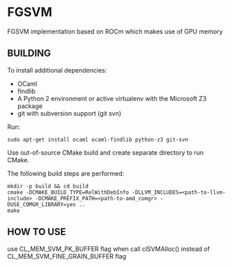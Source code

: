 # FGSVM
FGSVM implementation based on ROCm which makes use of GPU memory

## BUILDING

To install additional dependencies:

* OCaml
* findlib
* A Python 2 environment or active virtualenv with the Microsoft Z3 package
* git with subversion support (git svn)

Run:

    sudo apt-get install ocaml ocaml-findlib python-z3 git-svn

Use out-of-source CMake build and create separate directory to run CMake.

The following build steps are performed:

    mkdir -p build && cd build
    cmake -DCMAKE_BUILD_TYPE=RelWithDebInfo -DLLVM_INCLUDES=<path-to-llvm-include> -DCMAKE_PREFIX_PATH=<path-to-amd_comgr> -DUSE_COMGR_LIBRARY=yes ..
    make

## HOW TO USE
use CL_MEM_SVM_PK_BUFFER flag when call clSVMAlloc() instead of CL_MEM_SVM_FINE_GRAIN_BUFFER flag
